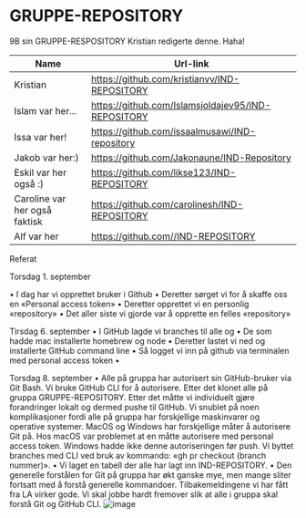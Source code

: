 # GRUPPE-REPOSITORY
9B sin GRUPPE-RESPOSITORY
Kristian redigerte denne. Haha!

|Name|Url-link|
|---|---|
|Kristian|https://github.com/kristianvv/IND-REPOSITORY|
|Islam var her...|https://github.com/Islamsjoldajev95/IND-REPOSITORY|
|Issa var her!|https://github.com/issaalmusawi/IND-repository|
|Jakob var her:)|https://github.com/Jakonaune/IND-Repository| 
|Eskil var her også :)|https://github.com/likse123/IND-REPOSITORY|
|Caroline var her også faktisk|https://github.com/carolinesh/IND-REPOSITORY|
|Alf var her|https://github.com//IND-REPOSITORY|

Referat

Torsdag 1. september

•	I dag har vi opprettet bruker i Github
•	Deretter sørget vi for å skaffe oss en «Personal access token»
•	Deretter opprettet vi en personlig «repository» 
•	Det aller siste vi gjorde var å opprette en felles «repository»


Tirsdag 6. september
•	I GitHub lagde vi branches til alle og
•	De som hadde mac installerte homebrew og node
•	Deretter lastet vi ned og installerte GitHub command line
•	Så logget vi inn på github via terminalen med personal access token
•	

Torsdag 8. september
•	Alle på gruppa har autorisert sin GitHub-bruker via Git Bash. Vi bruke GitHub CLI for å autorisere. Etter det klonet alle på gruppa GRUPPE-REPOSITORY. Etter det måtte vi individuelt gjøre forandringer lokalt og dermed pushe til GitHub. Vi snublet på noen komplikasjoner fordi alle på gruppa har forskjellige maskinvarer og operative systemer. MacOS og Windows har forskjellige måter å autorisere Git på. Hos macOS var problemet at en måtte autorisere med personal access token. Windows hadde ikke denne autoriseringen før push. Vi byttet branches med CLI ved bruk av kommando: «gh pr checkout (branch nummer)». 
•	Vi laget en tabell der alle har lagt inn IND-REPOSITORY.
•	Den generelle forstålen for Git på gruppa har økt ganske mye, men mange sliter fortsatt med å forstå generelle kommandoer. Tilbakemeldingene vi har fått fra LA virker gode. Vi skal jobbe hardt fremover slik at alle i gruppa skal forstå Git og GitHub CLI. 
![image](https://user-images.githubusercontent.com/112381533/189126171-0124d549-a4a0-4f78-8a24-c042f6de4a35.png)
